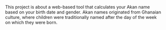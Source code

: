 This project is about a web-based tool that calculates your Akan name based on your birth date and gender.
Akan names originated from Ghanaian culture, where children were traditionally named after the day of the week on which they were born.